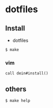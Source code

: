 dotfiles
========

## Install

* dotfiles

```bash
$ make
```

### vim

```
call dein#install()
```

## others

```
$ make help
```
